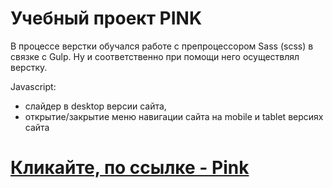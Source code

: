 # Учебный проект PINK
В процессе верстки обучался работе с препроцессором Sass (scss) в связке с Gulp. Ну и соответственно при помощи него осуществлял верстку.

Javascript:
- слайдер в desktop версии сайта,
- открытие/закрытие меню навигации сайта на mobile и tablet версиях сайта


# [Кликайте, по ссылке - Pink](https://vladgrock.github.io/PINKprojet/)

